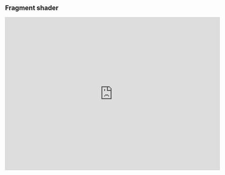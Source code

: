 

## Fragment shader


<iframe src="https://www.desmos.com/calculator/fofydrkkvz" width="700" height="500" style="border: 1px solid #ccc" frameborder=0></iframe>